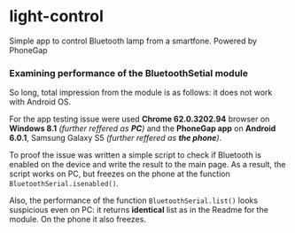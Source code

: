 # light-control
Simple app to control Bluetooth lamp from a smartfone. Powered by PhoneGap
### Examining performance of the BluetoothSetial module
So long, total impression from the module is as follows: it does not work with Android OS. 

For the app testing issue were used **Chrome 62.0.3202.94** browser on **Windows 8.1** *(further reffered as **PC**)* and the **PhoneGap app** on **Android 6.0.1**, Samsung Galaxy S5 *(further reffered as **the phone**)*.

To proof the issue was written a simple script to check if Bluetooth is enabled on the device and write the result to the main page. 
As a result, the script works on PC, but freezes on the phone at the function `BluetoothSerial.isenabled()`.

Also, the performance of the function `BluetoothSerial.list()` looks suspicious even on PC: it returns **identical** list as in the Readme for the module. On the phone it also freezes.


